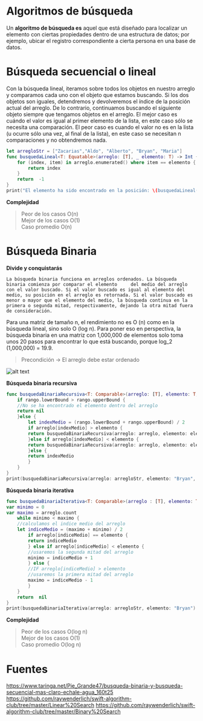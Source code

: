 # Algoritmos de búsqueda

Un **algoritmo de búsqueda es** aquel que está diseñado para localizar un elemento con ciertas propiedades dentro de una estructura de datos; por ejemplo, ubicar el registro correspondiente a cierta persona en una base de datos.

# Búsqueda secuencial o lineal

Con la búsqueda lineal, iteramos sobre todos los objetos en nuestro arreglo  y comparamos cada uno con el objeto que estamos buscando. Si los dos objetos son iguales, detendremos y devolveremos el índice de la posición actual del arreglo. De lo contrario, continuamos buscando el siguiente objeto siempre que tengamos objetos en el arreglo.
El mejor caso es cuándo el valor es igual al primer elemento de la lista, en este caso sólo se necesita una comparación.
El peor caso es cuando el valor no es en la lista (u ocurre sólo una vez, al final de la lista), en este caso se necesitan n comparaciones y no obtendremos nada.

```swift
let arregloStr = ["Zacarias","Aldo", "Alberto", "Bryan", "Maria"]
func busquedaLineal<T: Equatable>(arreglo: [T], _ elemento: T) -> Int {
	for (index, item) in arreglo.enumerated() where item == elemento {
		return index
	}
	return  -1
}
print("El elemento ha sido encontrado en la posición: \(busquedaLineal(arreglo: arregloStr, "Bryan"))")
```
**Complejidad**
>Peor de los casos O(n)  
> Mejor de los casos O(1)   
> Caso promedio O(n)

# Búsqueda Binaria
**Divide y conquistarás**  

	La búsqueda binaria funciona en arreglos ordenados. La búsqueda binaria comienza por comparar el elemento 	  del medio del arreglo con el valor buscado. Si el valor buscado es igual al elemento del medio, su posición en el arreglo es retornada. Si el valor buscado es menor o mayor que el elemento del medio, la búsqueda continua en la primera o segunda mitad, respectivamente, dejando la otra mitad fuera de consideración.
	
Para una matriz de tamaño n, el rendimiento no es O (n) como en la búsqueda lineal, sino solo O (log n). Para poner eso en perspectiva, la búsqueda binaria en una matriz con 1,000,000 de elementos solo toma unos 20 pasos para encontrar lo que está buscando, porque log_2 (1,000,000) = 19.9.

>Precondición -> El arreglo debe estar ordenado

![alt text](http://1.bp.blogspot.com/-qntEO_UbhX0/TgAaCk_rBzI/AAAAAAAAASo/G32GKjR3IgA/s1600/Ejemplo+B%25C3%25BAsqueda+Binaria.JPG)

**Búsqueda binaria recursiva**

```swift
func busquedaBinariaRecursiva<T: Comparable>(arreglo: [T], elemento: T, rango: Range<Int>)->Int? {
	if rango.lowerBound > rango.upperBound {
	//No se ha encontrado el elemento dentro del arreglo
	return nil
	}else {
		let indexMedio = (rango.lowerBound + rango.upperBound) / 2
		if arreglo[indexMedio] > elemento {
		return busquedaBinariaRecursiva(arreglo: arreglo, elemento: elemento, rango: 	rango.lowerBound..<indexMedio)
		}else if arreglo[indexMedio] < elemento {
		return busquedaBinariaRecursiva(arreglo: arreglo, elemento: elemento, rango: indexMedio + 1 ..< rango.upperBound)
		}else {
		return indexMedio
		}
	}
}
print(busquedaBinariaRecursiva(arreglo: arregloStr, elemento: "Bryan", rango: 0..<arregloStr.count)!)
```

**Búsqueda binaria iterativa**

```swift
func busquedaBinariaIterativa<T: Comparable>(arreglo : [T], elemento: T) -> Int? {
var minimo = 0
var maximo = arreglo.count
	while minimo < maximo {
	//calculamos el indice medio del arreglo
	let indiceMedio = (maximo + minimo) / 2
		if arreglo[indiceMedio] == elemento {
		return indiceMedio
		} else if arreglo[indiceMedio] < elemento {
		//usaremos la segunda mitad del arreglo
		minimo = indiceMedio + 1
		} else {
		//IF arreglo[indiceMedio] > elemento
		//usaremos la primera mitad del arreglo
		maximo = indiceMedio - 1
		}
	}
	return  nil
}
print(busquedaBinariaIterativa(arreglo: arregloStr, elemento: "Bryan")!)
```
**Complejidad**
>Peor de los casos O(log n)  
>Mejor de los casos O(1)   
> Caso promedio O(log n)


# Fuentes

https://www.taringa.net/Pie_Grande47/busqueda-binaria-y-busqueda-secuencial-mas-claro-echale-agua_160t25
https://github.com/raywenderlich/swift-algorithm-club/tree/master/Linear%20Search
https://github.com/raywenderlich/swift-algorithm-club/tree/master/Binary%20Search
